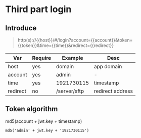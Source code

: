 # Third part login

## Introduce

> http(s)://{{host}}/#/login?account={{account}}&token={{token}}&time={{time}}&redirect={{redirect}}

Var | Require | Example | Desc
--- | --- | --- | ---
host | yes |domain | app domain
account| yes |  admin | -
time | yes |1921730115 | timestamp
redirect | no | /server/sftp | redirect address


## Token algorithm

md5(account + jwt.key + timestamp)

```
md5('admin' + jwt.key + '1921730115')
```

